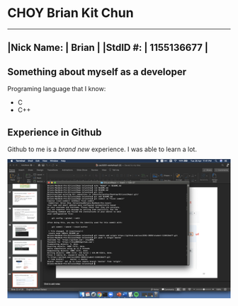 # CHOY Brian Kit Chun

---
|Nick Name: | Brian         |
|StdID #:   |  1155136677   |
---

## Something about myself as a developer
Programing language that I know:
* C
* C++

## Experience in Github
Github to me is a _brand new_ experience. I was able to learn a lot.

![Image of Project MileStone 2](https://raw.githubusercontent.com/csci3251-2020/student-1155136677/master/project_milestone2.png)
